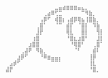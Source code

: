 ⠀⠀⠀⠀⠀⠀⠀⠀⠀⠀⠀⠀⠀⠀⠀⣀⣤⣴⣶⣶⣶⣤⣄⡀⠀⠀
⠀⠀⠀⠀
⠀⠀⠀⠀⠀⠀⠀⠀⠀⠀⠀⠀⢀⣴⠿⢋⣉⠀⠀⠀⠀⠀⠉⠻⣷⡀⠀⠀⠀⠀
⠀⠀⠀⠀⠀⠀⠀⠀⠀⠀⠀⢠⡿⠋⠀⢾⣿⡆⢠⣾⡿⢿⣦⢸⣿⣷⡀⠀⠀⠀
⠀⠀⠀⠀⠀⠀⠀⠀⠀⠀⢀⣿⠁⠀⠀⠈⠉⠀⣾⡏⠀⠈⣿⡇⠀⠹⣷⠀⠀⠀
⠀⠀⠀⠀⠀⠀⠀⠀⠀⠀⣸⡟⠀⠀⠀⠀⠀⠀⢿⣇⠀⠀⣿⡇⠀⠀⢻⡇⠀⠀
⠀⠀⠀⠀⠀⠀⠀⠀⠀⢰⣿⠀⠀⠀⠀⠀⠀⠀⠘⣿⣆⣰⣿⠃⠀⠀⣸⡇⠀⠀
⠀⠀⠀⠀⠀⠀⠀⠀⣰⣿⣿⠀⠀⠀⠀⠀⠀⠀⠀⠘⢿⣿⠃⠀⠀⢀⣿⠁⠀⠀
⠀⠀⠀⠀⠀⠀⢀⣼⠟⠀⠻⣷⡀⠀⠀⠀⠀⠀⠀⠀⠈⠃⠀⠀⠀⣾⠇⠀⠀⠀
⠀⠀⠀⠀⠀⣰⡿⠋⠀⠀⠀⠘⠿⣶⣤⣤⡄⠀⠀⠀⠀⠀⠀⠀⢸⡿⠀⠀⠀⠀
⠀⠀⠀⣠⡾⠋⠀⠀⠀⠀⠀⠀⠀⠀⠉⠉⠁⠀⠀⠀⠀⠀⠀⠀⢸⣇⠀⠀⠀⠀
⠀⠀⣼⡟⠀⠀⠀⠀⠀⠀⠀⠀⠀⠀⠀⠀⠀⠀⠀⠀⠀⠀⠀⠀⠘⣿⡀⠀⠀⠀
